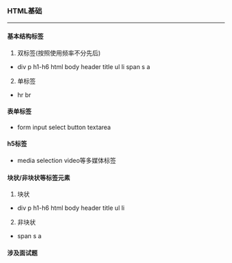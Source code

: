 ### HTML基础
******
#### 基本结构标签
1. 双标签(按照使用频率不分先后)
* div p h1-h6 html body header title ul li span s a
2. 单标签
* hr br 
#### 表单标签
* form input select button textarea 
#### h5标签
* media selection video等多媒体标签
#### 块状/非块状等标签元素
1. 块状
* div p h1-h6 html body header title ul li
2. 非块状
* span s a
#### 涉及面试题

